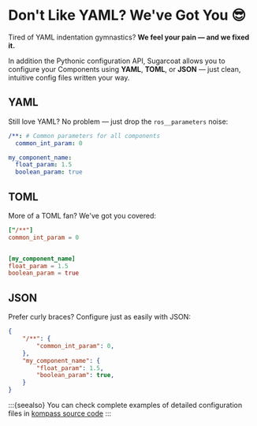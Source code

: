 # Don't Like YAML? We've Got You 😎

Tired of YAML indentation gymnastics? **We feel your pain — and we fixed it.**

In addition the Pythonic configuration API, Sugarcoat allows you to configure your Components using **YAML**, **TOML**, or **JSON** — just clean, intuitive config files written your way.


## YAML

Still love YAML? No problem — just drop the `ros__parameters` noise:

```yaml
/**: # Common parameters for all components
  common_int_param: 0

my_component_name:
  float_param: 1.5
  boolean_param: true
```

## TOML

More of a TOML fan? We've got you covered:

```toml
["/**"]
common_int_param = 0


[my_component_name]
float_param = 1.5
boolean_param = true
```

## JSON

Prefer curly braces? Configure just as easily with JSON:

```json
{
    "/**": {
        "common_int_param": 0,
    },
    "my_component_name": {
        "float_param": 1.5,
        "boolean_param": true,
    }
}
```
:::{seealso} You can check complete examples of detailed configuration files in [kompass source code](https://github.com/automatika-robotics/kompass/tree/main/kompass/params)
:::
